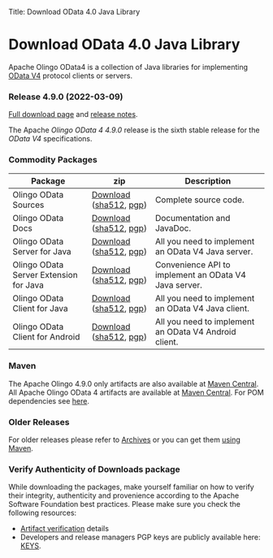 Title:     Download OData 4.0 Java Library

# Download OData 4.0 Java Library

Apache Olingo OData4 is a collection of Java libraries for
implementing [OData V4][1] protocol clients or servers.

### Release 4.9.0 (2022-03-09)

[Full download page][2] and [release notes][3].

The Apache *Olingo OData 4 4.9.0* release is the sixth stable release for the *OData V4* specifications.

### Commodity Packages

Package | zip | Description
--------|-----|-----
Olingo OData Sources            |[Download](https://www.apache.org/dyn/closer.lua/olingo/odata4/4.9.0/Olingo-OData-4.9.0-source-release.zip) ([sha512](https://www.apache.org/dist/olingo/odata4/4.9.0/Olingo-OData-4.9.0-source-release.zip.sha512), [pgp](https://www.apache.org/dist/olingo/odata4/4.9.0/Olingo-OData-4.9.0-source-release.zip.asc)) | Complete source code.
Olingo OData Docs               | [Download](https://www.apache.org/dyn/closer.lua/olingo/odata4/4.9.0/Olingo-OData-JavaDoc-4.9.0-javadoc.zip) ([sha512](https://www.apache.org/dist/olingo/odata4/4.9.0/Olingo-OData-JavaDoc-4.9.0-javadoc.zip.sha512), [pgp](https://www.apache.org/dist/olingo/odata4/4.9.0/Olingo-OData-JavaDoc-4.9.0-javadoc.zip.asc)) | Documentation and JavaDoc.
Olingo OData Server for Java            | [Download](https://www.apache.org/dyn/closer.lua/olingo/odata4/4.9.0/Olingo-OData-Server-for-Java-4.9.0-lib.zip) ([sha512](https://www.apache.org/dist/olingo/odata4/4.9.0/Olingo-OData-Server-for-Java-4.9.0-lib.zip.sha512), [pgp](https://www.apache.org/dist/olingo/odata4/4.9.0/Olingo-OData-Server-for-Java-4.9.0-lib.zip.asc)) | All you need to implement an OData V4 Java server.
Olingo OData Server Extension for Java            | [Download](https://www.apache.org/dyn/closer.lua/olingo/odata4/4.9.0/Olingo-OData-Server-Extension-for-Java-4.9.0-lib.zip) ([sha512](https://www.apache.org/dist/olingo/odata4/4.9.0/Olingo-OData-Server-Extension-for-Java-4.9.0-lib.zip.sha512), [pgp](https://www.apache.org/dist/olingo/odata4/4.9.0/Olingo-OData-Server-Extension-for-Java-4.9.0-lib.zip.asc)) | Convenience API to implement an OData V4 Java server.
Olingo OData Client for Java      | [Download](https://www.apache.org/dyn/closer.lua/olingo/odata4/4.9.0/Olingo-OData-Client-for-Java-4.9.0-lib.zip) ([sha512](https://www.apache.org/dist/olingo/odata4/4.9.0/Olingo-OData-Client-for-Java-4.9.0-lib.zip.sha512), [pgp](https://www.apache.org/dist/olingo/odata4/4.9.0/Olingo-OData-Client-for-Java-4.9.0-lib.zip.asc)) | All you need to implement an OData V4 Java client.
Olingo OData Client for Android     | [Download](https://www.apache.org/dyn/closer.lua/olingo/odata4/4.9.0/Olingo-OData-Client-for-Android-4.9.0-lib.zip) ([sha512](https://www.apache.org/dist/olingo/odata4/4.9.0/Olingo-OData-Client-for-Android-4.9.0-lib.zip.sha512), [pgp](https://www.apache.org/dist/olingo/odata4/4.9.0/Olingo-OData-Client-for-Android-4.9.0-lib.zip.asc)) | All you need to implement an OData V4 Android client.

### Maven

The Apache Olingo 4.9.0 only artifacts are also available at [Maven Central](https://search.maven.org/#search%7Cga%7C1%7Cg:%22org.apache.olingo%22%20AND%20v:%224.9.0%22).
All Apache Olingo OData 4 artifacts are available at [Maven Central](https://search.maven.org/#search|ga|1|org.apache.olingo).
For POM dependencies see [here](/doc/odata4/maven.html).

### Older Releases

For older releases please refer to [Archives][4]
or you can get them [using Maven](/doc/odata4/maven.html).

### Verify Authenticity of Downloads package

While downloading the packages, make yourself familiar
on how to verify their integrity, authenticity and provenience
according to the Apache Software Foundation best practices.
Please make sure you check the following resources:

  - [Artifact verification](/verification.html) details
  - Developers and release managers PGP keys are publicly available here: [KEYS](https://downloads.apache.org/olingo/KEYS).


  [1]: https://odata.org
  [2]: https://www.apache.org/dist/olingo/odata4/4.9.0/
  [3]: https://issues.apache.org/jira/secure/ReleaseNote.jspa?projectId=12314520&version=12349547
  [4]: https://archive.apache.org/dist/olingo/
